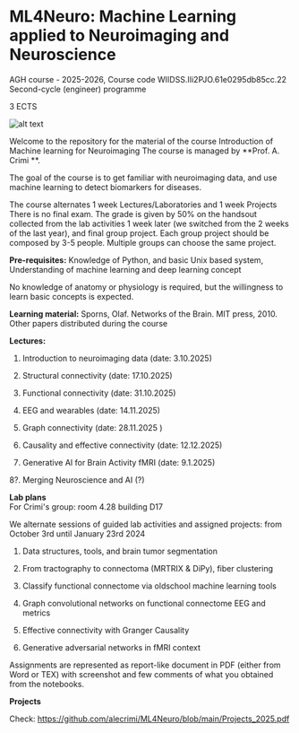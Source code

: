 # ML4Neuro:  Machine Learning applied to Neuroimaging and Neuroscience
AGH course - 2025-2026, Course code WIIDSS.IIi2PJO.61e0295db85cc.22
Second-cycle (engineer) programme 

3 ECTS

![alt text](https://github.com/alecrimiSano/ML4Neuro/blob/main/brain.jpg)

Welcome to the repository for the material of the course Introduction of Machine learning for Neuroimaging
The course is managed by **Prof. A. Crimi **.  

The goal of the course is to get familiar with neuroimaging data, and use machine learning to detect biomarkers for diseases.

The course alternates 1 week Lectures/Laboratories and 1 week Projects
There is no final exam. The grade is given by 50% on the handsout collected from the lab activities 1 week later (we switched from the 2 weeks of the last year), and final group project.
Each group project should be composed by 3-5 people. Multiple groups can choose the same project.

**Pre-requisites:**
Knowledge of Python, and basic Unix based system,
Understanding of machine learning and deep learning concept

No knowledge of anatomy or physiology is required, but the willingness to learn basic concepts is expected.

**Learning material:**
Sporns, Olaf. Networks of the Brain. MIT press, 2010. 
Other papers distributed during the course

**Lectures:**
1. Introduction to neuroimaging data (date: 3.10.2025)

2. Structural connectivity (date: 17.10.2025)
   
3. Functional connectivity (date: 31.10.2025)

4. EEG and wearables (date: 14.11.2025)

5. Graph connectivity (date: 28.11.2025 )

6. Causality and effective connectivity (date: 12.12.2025)

7. Generative AI for Brain Activity fMRI (date: 9.1.2025)

8?. Merging Neuroscience and AI (?)

**Lab plans**  
For Crimi's group: room 4.28 building D17

We alternate sessions of guided lab activities and assigned projects:
from October 3rd until January 23rd 2024 

1. Data structures, tools, and brain tumor segmentation
   
2. From tractography to connectoma (MRTRIX & DiPy), fiber clustering

3. Classify functional connectome via oldschool machine learning tools

4. Graph convolutional networks on functional connectome EEG and metrics

5. Effective connectivity with Granger Causality

6. Generative adversarial networks in fMRI context

Assignments are represented as report-like document in PDF (either from Word or TEX) with screenshot and few comments
of what you obtained from the notebooks.

**Projects** 

Check: https://github.com/alecrimi/ML4Neuro/blob/main/Projects_2025.pdf
